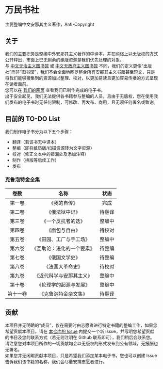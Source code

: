 # 万民书社
主要整编中文安那其主义著作，Anti-Copyright
## 关于
我们的主要职务是整编中外安那其主义著作的中译本，并在网络上以无版权的方式公开释出，市面上已无剩余的绝版资源是我们优先处理的对象。  
与 [中文无治主义图书馆](https://zh.anarchistlibraries.net/) 或 [中文无政府主义图书馆](https://a-lib.net) 不同，我们的定义更像“出版社”而非“图书馆”，我们不会全面地网罗整合所有安那其主义书籍甚至短文，只是将我们能够搜集到的资源加以整理、校对，以更加易读且更加容易传播的方式呈现在读者面前。  
您可以在 [我们的网页](https://wanmin-books.github.io/) 查看我们已制作完成的电子书。  
出于安全起见，我们无法提供各书籍参与整编的人员，且由于无版权，您在使用我们发布的电子书时无任何限制，可修改、再发布、商用，且无须任何署名或致谢。
## 目前的 TO-DO List
我们制作电子书分为以下五个步骤：
* 翻译（若该书无中译本）
* 整编（即将纸质版/扫描资源转为文字资源）
* 校对（修正文本中的错漏处及添加注释）
* 制作（排版等后续工作）
* 发布
### 克鲁泡特金全集
| 卷数 | 名称 | 状态 |
|:-----:|:-----:|:-----:|
| 第一卷 | 《我的自传》 | 完成 |
| 第二卷 | 《俄法狱中记》 | 待翻译 |
| 第三卷 | 《一个反抗者的话》 | 整编中 |
| 第四卷 | 《面包与自由》 | 待校对 |
| 第五卷 | 《田园、工厂与手工场》 | 整编中 |
| 第六卷 | 《互助论：进化的一个要素》 | 待整编 |
| 第七卷 | 《俄国文学史》 | 待整编 |
| 第八卷 | 《法国大革命史》 | 待校对 |
| 第九卷 | 《近代科学与安那其主义》 | 整编中 |
| 第十卷 | 《伦理学的起源与发展》 | 整编中 |
| 第十一卷 | 《克鲁泡特金杂文集》 | 待翻译 |
## 贡献
本项目并无明确的“成员”，仅在需要时由志愿者进行特定书籍的整编工作，如果您希望贡献本项目，请在 [本仓库的 Issue](https://github.com/xitieshiz2/wanmin-books/issues) 内提交一个新 Issue，并写明您希望贡献的书目及您的联系方式（若无则注明在 Github 联系即可），我们稍后会联系您。请注意您对本项目所作的一切贡献均会以无版权的形式发布到公有领域，无报酬也无署名。  
如果您并无闲暇贡献本项目，只是希望我们添加某本电子书，您也可以创建 Issue 告诉我们该书籍的名称，我们会尽量安排志愿者进行。